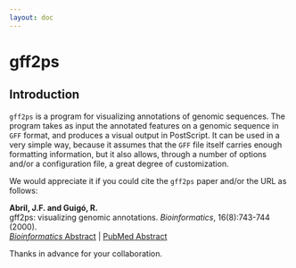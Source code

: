 ```yaml
---
layout: doc
---
```


# gff2ps

<script setup>
import Downloads from './Downloads.vue'
</script>

<Downloads/>

## Introduction

`gff2ps` is a program for visualizing annotations of genomic sequences. The program takes as input the annotated features on a genomic sequence in `GFF` format, and produces a visual output in PostScript. It can be used in a very simple way, because it assumes that the `GFF` file itself carries enough formatting information, but it also allows, through a number of options and/or a configuration file, a great degree of customization.

We would appreciate it if you could cite the `gff2ps` paper and/or the URL as follows:

**Abril, J.F. and Guigó, R.**  
gff2ps: visualizing genomic annotations.
*Bioinformatics*, 16(8):743-744 (2000).  
[*Bioinformatics* Abstract](http://bioinformatics.oupjournals.org/cgi/content/abstract/16/8/743) | [PubMed Abstract](http://www.ncbi.nlm.nih.gov:80/entrez/query.fcgi?cmd=Retrieve&db=PubMed&list_uids=11099262&dopt=Abstract)


Thanks in advance for your collaboration.

<!--@include: ./gff2ps/examples.md-->

<!--@include: ./gff2ps/howto.md-->

<!--@include: ./gff2ps/news.md-->

<!--@include: ./gff2ps/download.md-->

<!--@include: ./gff2ps/features.md-->